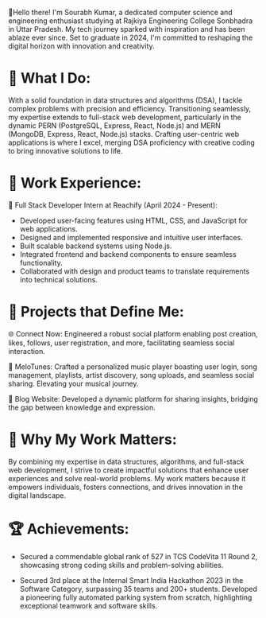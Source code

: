 👋Hello there! I'm Sourabh Kumar, a dedicated computer science and engineering enthusiast studying at Rajkiya Engineering College Sonbhadra in Uttar Pradesh. My tech journey sparked with inspiration and has been ablaze ever since. Set to graduate in 2024, I'm committed to reshaping the digital horizon with innovation and creativity.

# 🚀 What I Do: 

With a solid foundation in data structures and algorithms (DSA), I tackle complex problems with precision and efficiency. Transitioning seamlessly, my expertise extends to full-stack web development, particularly in the dynamic PERN (PostgreSQL, Express, React, Node.js) and MERN (MongoDB, Express, React, Node.js) stacks. Crafting user-centric web applications is where I excel, merging DSA proficiency with creative coding to bring innovative solutions to life.

# 💼 Work Experience:
🚀 Full Stack Developer Intern at Reachify (April 2024 - Present):

* Developed user-facing features using HTML, CSS, and JavaScript for web applications.
* Designed and implemented responsive and intuitive user interfaces.
* Built scalable backend systems using Node.js.
* Integrated frontend and backend components to ensure seamless functionality.
* Collaborated with design and product teams to translate requirements into technical solutions.

# 💼 Projects that Define Me:

🌐 Connect Now: Engineered a robust social platform enabling post creation, likes, follows, user registration, and more, facilitating seamless social interaction.
  
🎵 MeloTunes: Crafted a personalized music player boasting user login, song management, playlists, artist discovery, song uploads, and seamless social sharing. Elevating your musical journey.
  
📝 Blog Website: Developed a dynamic platform for sharing insights, bridging the gap between knowledge and expression.

# 🌟 Why My Work Matters:

By combining my expertise in data structures, algorithms, and full-stack web development, I strive to create impactful solutions that enhance user experiences and solve real-world problems. My work matters because it empowers individuals, fosters connections, and drives innovation in the digital landscape.

# 🏆 Achievements:

* Secured a commendable global rank of 527 in TCS CodeVita 11 Round 2, showcasing strong coding skills and problem-solving abilities.
  
* Secured 3rd place at the Internal Smart India Hackathon 2023 in the Software Category, surpassing 35 teams and 200+ students. Developed a pioneering fully automated parking system from scratch, highlighting exceptional teamwork and software skills.

<!--
**Sourabh25002/Sourabh25002** is a ✨ _special_ ✨ repository because its `README.md` (this file) appears on your GitHub profile.

Here are some ideas to get you started:

- 🔭 I’m currently working on ...
- 🌱 I’m currently learning ...
- 👯 I’m looking to collaborate on ...
- 🤔 I’m looking for help with ...
- 💬 Ask me about ...
- 📫 How to reach me: ...
- 😄 Pronouns: ...
- ⚡ Fun fact: ...
-->
